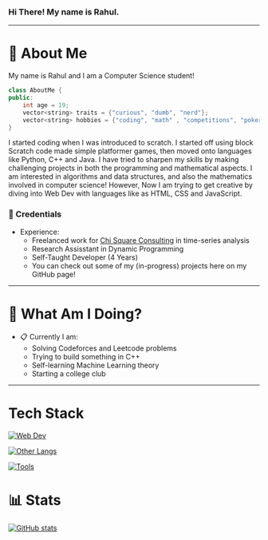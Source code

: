 ### Hi There! My name is Rahul.
-----
# :postbox: About Me
My name is Rahul and I am a Computer Science student!

```cpp
class AboutMe {
public:
    int age = 19;
    vector<string> traits = {"curious", "dumb", "nerd"};
    vector<string> hobbies = {"coding", "math" , "competitions", "poker"};
}
```

I started coding when I was introduced to scratch. I started off using block Scratch code made simple platformer games, then moved onto languages like Python, C++ and Java. I have tried to sharpen my skills by making challenging projects in both the programming and mathematical aspects. I am interested in algorithms and data structures, and also the mathematics involved in computer science! However, Now I am trying to get creative by diving into Web Dev with languages like as HTML, CSS and JavaScript.

### :briefcase: Credentials
- Experience:
  - Freelanced work for [Chi Square Consulting](chisquare-group.com) in time-series analysis
  - Research Assisstant in Dynamic Programming
  - Self-Taught Developer (4 Years)
  - You can check out some of my (in-progress) projects here on my GitHub page!
-----

# :round_pushpin: What Am I Doing?
- :clipboard: Currently I am:
  - Solving Codeforces and Leetcode problems 
  - Trying to build something in C++
  - Self-learning Machine Learning theory
  - Starting a college club
-----

# Tech Stack
[![Web Dev](https://skillicons.dev/icons?i=html,css,js,ts,mongodb,express,react,nodejs,tailwind,next&theme=dark)](https://skillicons.dev)

[![Other Langs](https://skillicons.dev/icons?i=python,java,cpp&theme=dark)](https://skillicons.dev)

[![Tools](https://skillicons.dev/icons?i=vscode,postman,netlify,idea,heroku,github,figma,eclipse&theme=dark)](https://skillicons.dev)

# :bar_chart: Stats
[![GitHub stats](https://github-readme-stats.vercel.app/api?username=rahul-muthu)](https://github.com/anuraghazra/github-readme-stats)
